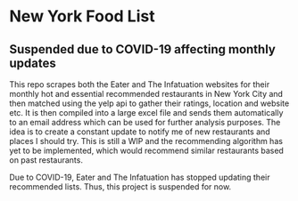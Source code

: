 # New York Food List

## Suspended due to COVID-19 affecting monthly updates

This repo scrapes both the Eater and The Infatuation websites for their monthly hot and essential recommended restaurants in New York City and then matched using the yelp api to gather their ratings, location and website etc. It is then compiled into a large excel file and sends them automatically to an email address which can be used for further analysis purposes. The idea is to create a constant update to notify me of new restaurants and places I should try. This is still a WIP and the recommending algorithm has yet to be implemented, which would recommend similar restaurants based on past restaurants. 

Due to COVID-19, Eater and The Infatuation has stopped updating their recommended lists. Thus, this project is suspended for now.
